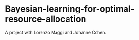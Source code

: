 # Bayesian-learning-for-optimal-resource-allocation
A project with Lorenzo Maggi and Johanne Cohen.
